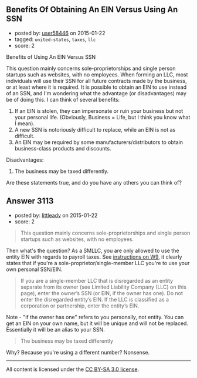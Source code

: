 ## Benefits Of Obtaining An EIN Versus Using An SSN

- posted by: [user58446](https://stackexchange.com/users/5342959/user58446) on 2015-01-22
- tagged: `united-states`, `taxes`, `llc`
- score: 2

<p>Benefits of Using An EIN Versus SSN</p>

<p>This question mainly concerns sole-proprietorships and single person startups such as websites, with no employees. When forming an LLC, most individuals will use their SSN for all future contracts made by the business, or at least where it is required. It is possible to obtain an EIN to use instead of an SSN, and I'm wondering what the advantage (or disadvantages) may be of doing this. I can think of several benefits:</p>

<ol>
<li>If an EIN is stolen, they can impersonate or ruin your business but not your personal life. (Obviously, Business = Life, but I think you know what I mean).</li>
<li>A new SSN is notoriously difficult to replace, while an EIN is not as difficult.</li>
<li>An EIN may be required by some manufacturers/distributors to obtain business-class products and discounts.</li>
</ol>

<p>Disadvantages:</p>

<ol>
<li>The business may be taxed differently.</li>
</ol>

<p>Are these statements true, and do you have any others you can think of?</p>



## Answer 3113

- posted by: [littleadv](https://stackexchange.com/users/307221/littleadv) on 2015-01-22
- score: 2

<blockquote>
  <p>This question mainly concerns sole-proprietorships and single person
  startups such as websites, with no employees.</p>
</blockquote>

<p>Then what's the question? As a SMLLC, you are only allowed to use the entity EIN with regards to payroll taxes. See <a href="http://www.irs.gov/uac/Form-W-9,-Request-for-Taxpayer-Identification-Number-and-Certification" rel="nofollow">instructions on W9</a>, it clearly states that if you're a sole-proprietor/single-member LLC you're to use your own personal SSN/EIN.</p>

<blockquote>
  <p>If you are a single-member LLC that is disregarded as an entity
  separate from its owner (see Limited Liability Company (LLC) on this
  page), enter the owner’s SSN (or EIN, if the owner has one). Do not
  enter the disregarded entity’s EIN. If the LLC is classified as a
  corporation or partnership, enter the entity’s EIN.</p>
</blockquote>

<p>Note - "if the owner has one" refers to you personally, not entity. You can get an EIN on your own name, but it will be unique and will not be replaced. Essentially it will be an alias to your SSN.</p>

<blockquote>
  <p>The business may be taxed differently</p>
</blockquote>

<p>Why? Because you're using a different number? Nonsense.</p>




---

All content is licensed under the [CC BY-SA 3.0 license](https://creativecommons.org/licenses/by-sa/3.0/).
